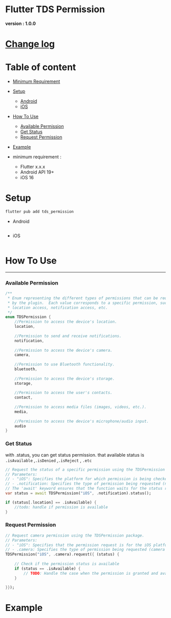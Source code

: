 # Flutter TDS Permission

**version : 1.0.0**

# [Change log](https://github.com/wahyuunt-organization/private_package/releases)

# Table of content

- [Minimum Requirement](https://www.notion.so/Flutter-TDS-Permission-1969b636c7a680dfbffdd101f437b5b6?pvs=21)
- [Setup](https://www.notion.so/Flutter-TDS-Permission-1969b636c7a680dfbffdd101f437b5b6?pvs=21)
    - [Android](https://www.notion.so/Flutter-TDS-Permission-1969b636c7a680dfbffdd101f437b5b6?pvs=21)
    - [iOS](https://www.notion.so/Flutter-TDS-Permission-1969b636c7a680dfbffdd101f437b5b6?pvs=21)
- [How To Use](https://www.notion.so/Flutter-TDS-Permission-1969b636c7a680dfbffdd101f437b5b6?pvs=21)
    - [Available Permission](https://www.notion.so/Flutter-TDS-Permission-1969b636c7a680dfbffdd101f437b5b6?pvs=21)
    - [Get Status](https://www.notion.so/Flutter-TDS-Permission-1969b636c7a680dfbffdd101f437b5b6?pvs=21)
    - [Request Permission](https://www.notion.so/Flutter-TDS-Permission-1969b636c7a680dfbffdd101f437b5b6?pvs=21)
- [Example](https://www.notion.so/Flutter-TDS-Permission-1969b636c7a680dfbffdd101f437b5b6?pvs=21)

- minimum requirement :
    - Flutter x.x.x
    - Android API 19+
    - iOS 16

# Setup

```bash
flutter pub add tds_permission
```

- Android
    
    ```json
    
    ```
    
- iOS
    
    ```json
    
    ```
    

# How To Use

---

### Available Permission

```dart
/**
 * Enum representing the different types of permissions that can be requested
 * by the plugin.  Each value corresponds to a specific permission, such as
 * location access, notification access, etc.
 */
enum TDSPermission {
	//Permission to access the device's location.
	location,
	
	//Permission to send and receive notifications.
	notification,
	
	//Permission to access the device's camera.
	camera,
	
	//Permission to use Bluetooth functionality.
	bluetooth,
	
	//Permission to access the device's storage.
	storage,
	
	//Permission to access the user's contacts.
	contact,
	
	//Permission to access media files (images, videos, etc.).
	media,
	
	//Permission to access the device's microphone/audio input.
	audio
}
```

### Get Status

with .status, you can get status permission. that available status is `.isAvailable` ,`.isDenied` ,`.isReject` , `.etc`

```dart
// Request the status of a specific permission using the TDSPermission package.
// Parameters:
// - "iOS": Specifies the platform for which permission is being checked.
// - .notification: Specifies the type of permission being requested (notification permission).
// The 'await' keyword ensures that the function waits for the status result before proceeding.
var status = await TDSPermission("iOS", .notification).status();

if (status[.location] == .isAvailable) {
	//todo: handle if permission is available
}
```

### Request Permission

```dart
// Request camera permission using the TDSPermission package.
// Parameters:
// - "iOS": Specifies that the permission request is for the iOS platform.
// - .camera: Specifies the type of permission being requested (camera permission).
TDSPermission("iOS", .camera).request({ (status) {
    
    // Check if the permission status is available
    if (status == .isAvailable) {
        // TODO: Handle the case when the permission is granted and available
    }

}});
```

# Example

```json

```
